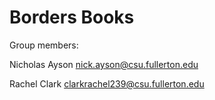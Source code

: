 # Borders Books

Group members:

Nicholas Ayson nick.ayson@csu.fullerton.edu

Rachel Clark clarkrachel239@csu.fullerton.edu
